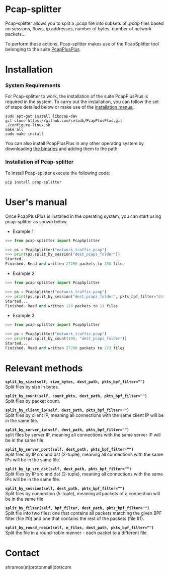 # Pcap-splitter
Pcap-splitter allows you to split a _.pcap_ file into subsets of _.pcap_ files based on sessions, flows, ip addresses, number of bytes, number of network packets...

To perform these actions, Pcap-splitter makes use of the PcapSplitter tool belonging to the suite [PcapPlusPlus](https://github.com/seladb/PcapPlusPlus).

# Installation
### System Requirements
For Pcap-splitter to work, the installation of the suite PcapPlusPlus is required in the system. To carry out the installation, you can follow the set of steps detailed below or make use of the [installation manual](http://seladb.github.io/PcapPlusPlus-Doc/download.html).
```shell
sudo apt-get install libpcap-dev
git clone https://github.com/seladb/PcapPlusPlus.git
./configure-linux.sh
make all
sudo make install
```
You can also install PcapPlusPlus in any other operating system by downloading [the binaries](https://github.com/seladb/PcapPlusPlus/releases/) and adding them to the path.

### Installation of Pcap-splitter
To install Pcap-splitter execute the following code:
```shell
pip install pcap-splitter
```

# User's manual
Once PcapPlusPlus is installed in the operating system, you can start using pcap-splitter as shown below.

* Example 1
```python
>>> from pcap-splitter import PcapSplitter

>>> ps = PcapSplitter("network_traffic.pcap")
>>> print(ps.split_by_session("dest_pcaps_folder"))
Started...
Finished. Read and written 27290 packets to 250 files
```
* Example 2
```python
>>> from pcap-splitter import PcapSplitter

>>> ps = PcapSplitter("network_traffic.pcap")
>>> print(ps.split_by_session("dest_pcaps_folder", pkts_bpf_filter="dst port 80"))
Started...
Finished. Read and written 120 packets to 11 files
```
* Example 3
```python
>>> from pcap-splitter import PcapSplitter

>>> ps = PcapSplitter("network_traffic.pcap")
>>> print(ps.split_by_count(100, "dest_pcaps_folder"))
Started...
Finished. Read and written 27290 packets to 273 files
```
# Relevant methods
**`split_by_size(self, size_bytes, dest_path, pkts_bpf_filter="")`**  
Split files by size in bytes.

**`split_by_count(self, count_pkts, dest_path, pkts_bpf_filter="")`**   
Split files by packet count.  

**`split_by_client_ip(self, dest_path, pkts_bpf_filter="")`**   
Split files by client IP, meaning all connections with the same client IP will be in the same file.  

**`split_by_server_ip(self, dest_path, pkts_bpf_filter="")`**   
split files by server IP, meaning all connections with the same server IP will be in the same file. 

**`split_by_server_port(self, dest_path, pkts_bpf_filter="")`**    
Split files by IP src and dst (2-tuple), meaning all connections with the same IPs will be in the same file.  

**`split_by_ip_src_dst(self, dest_path, pkts_bpf_filter="")`**   
Split files by IP src and dst (2-tuple), meaning all connections with the same IPs will be in the same file.  

**`split_by_session(self, dest_path, pkts_bpf_filter="")`**   
Split files by connection (5-tuple), meaning all packets of a connection will be in the same file.  

**`split_by_filter(self, bpf_filter, dest_path, pkts_bpf_filter="")`**   
Split file into two files: one that contains all packets matching the given BPF filter (file #0) and one that contains the rest of the packets (file #1). 

**`split_by_round_robin(self, n_files, dest_path, pkts_bpf_filter="")`**   
Split the file in a round-robin manner - each packet to a different file.

# Contact
shramos(at)protonmail(dot)com
